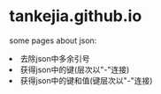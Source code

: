 # tankejia.github.io
some pages about json:
<li>去除json中多余引号</li>
<li>获得json中的键(层次以"-"连接)</li>
<li>获得json中的键和值(键层次以"-"连接)</li>
